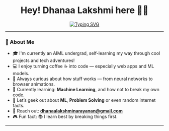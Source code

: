 <h1 align="center">Hey! Dhanaa Lakshmi here 🧠✨</h1>

<p align="center">
  <a href="https://git.io/typing-svg"><img src="https://readme-typing-svg.herokuapp.com?font=Underdog&pause=1000&color=F75CC4&width=435&lines=%F0%9F%A4%96+In+my+3rd+year+of+decoding+AI+%26+ML." alt="Typing SVG" /></a>
</p>

---

### 🌟 About Me
- 🎓 I'm currently an AIML undergrad, self-learning my way through cool projects and tech adventures!
- 💻 I enjoy turning coffee ☕ into code — especially web apps and ML models.
- 🧠 Always curious about how stuff works — from neural networks to browser animations.
- 🌱 Currently learning: **Machine Learning**, and how not to break my own code.
- 💬 Let’s geek out about **ML**, **Problem Solving** or even random internet facts.
- 📧 Reach out: **dhanaalakshminarayanan@gmail.com**
- 🎮 Fun fact: 📚 I learn best by breaking things first.

---



<!--
**Dhanaalakshmi-23/Dhanaalakshmi-23** is a ✨ _special_ ✨ repository because its `README.md` (this file) appears on your GitHub profile.

Here are some ideas to get you started:

- 🔭 I’m currently working on ...
- 🌱 I’m currently learning ...
- 👯 I’m looking to collaborate on ...
- 🤔 I’m looking for help with ...
- 💬 Ask me about ...
- 📫 How to reach me: ...
- 😄 Pronouns: ...
- ⚡ Fun fact: ...
-->
